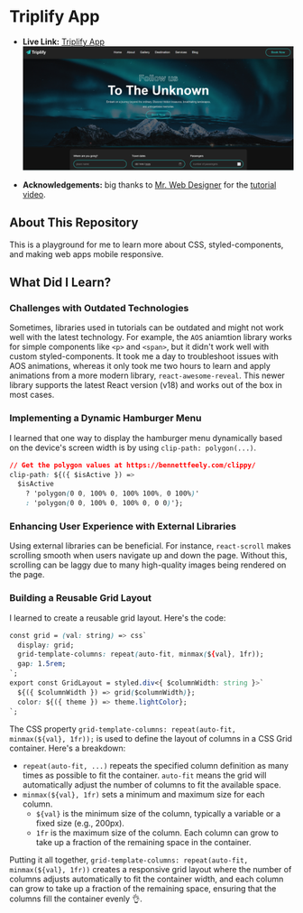 # Triplify App 
- **Live Link:** [Triplify App](https://trip-lify.netlify.app/)
![Triplify App Thumbnail](src/assets/images/Triplify_thumbnail.png)


- **Acknowledgements:** big thanks to [Mr. Web Designer](https://www.youtube.com/@MrWebDesignerAnas) for the [tutorial video](https://www.youtube.com/watch?v=KRKMlwywJB4).

## About This Repository
This is a playground for me to learn more about CSS, styled-components, and making web apps mobile responsive.

## What Did I Learn?

### Challenges with Outdated Technologies

Sometimes, libraries used in tutorials can be outdated and might not work well with the latest technology. For example, the `AOS` aniamtion library works for simple components like `<p>` and `<span>`, but it didn't work well with custom styled-components. It took me a day to troubleshoot issues with AOS animations, whereas it only took me two hours to learn and apply animations from a more modern library, `react-awesome-reveal`. This newer library supports the latest React version (v18) and works out of the box in most cases.

### Implementing a Dynamic Hamburger Menu

I learned that one way to display the hamburger menu dynamically based on the device's screen width is by using `clip-path: polygon(...)`.
```css
// Get the polygon values at https://bennettfeely.com/clippy/
clip-path: ${({ $isActive }) =>
  $isActive
    ? 'polygon(0 0, 100% 0, 100% 100%, 0 100%)'
    : 'polygon(0 0, 100% 0, 100% 0, 0 0)'};
```

### Enhancing User Experience with External Libraries

Using external libraries can be beneficial. For instance, `react-scroll` makes scrolling smooth when users navigate up and down the page. Without this, scrolling can be laggy due to many high-quality images being rendered on the page.


### Building a Reusable Grid Layout
I learned to create a reusable grid layout. Here's the code:

```css
const grid = (val: string) => css`
  display: grid;
  grid-template-columns: repeat(auto-fit, minmax(${val}, 1fr));
  gap: 1.5rem;
`;
export const GridLayout = styled.div<{ $columnWidth: string }>`
  ${({ $columnWidth }) => grid($columnWidth)};
  color: ${({ theme }) => theme.lightColor};
`;
```
The CSS property `grid-template-columns: repeat(auto-fit, minmax(${val}, 1fr));` is used to define the layout of columns in a CSS Grid container. Here's a breakdown:

- `repeat(auto-fit, ...)` repeats the specified column definition as many times as possible to fit the container. `auto-fit` means the grid will automatically adjust the number of columns to fit the available space.
- `minmax(${val}, 1fr)` sets a minimum and maximum size for each column.
  - `${val}` is the minimum size of the column, typically a variable or a fixed size (e.g., 200px).
  - `1fr` is the maximum size of the column. Each column can grow to take up a fraction of the remaining space in the container.

Putting it all together, `grid-template-columns: repeat(auto-fit, minmax(${val}, 1fr))` creates a responsive grid layout where the number of columns adjusts automatically to fit the container width, and each column can grow to take up a fraction of the remaining space, ensuring that the columns fill the container evenly 👌.
